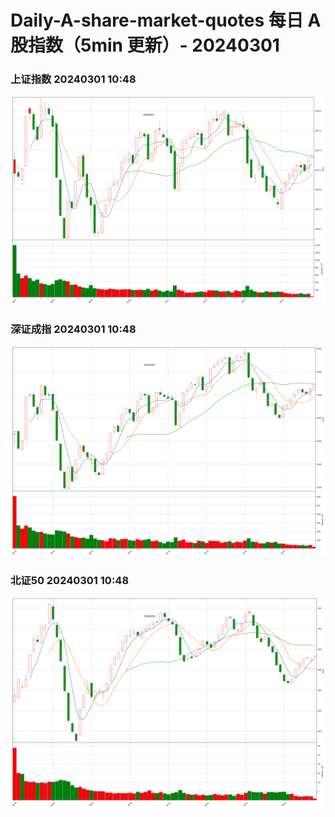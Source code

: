 
# Daily-A-share-market-quotes 每日 A 股指数（5min 更新）- 20240301

### 上证指数 20240301 10:48
![](./fig/2024/3/20240301-sh000001.png)

### 深证成指 20240301 10:48
![](./fig/2024/3/20240301-sz399001.png)

### 北证50 20240301 10:48
![](./fig/2024/3/20240301-bj899050.png)
